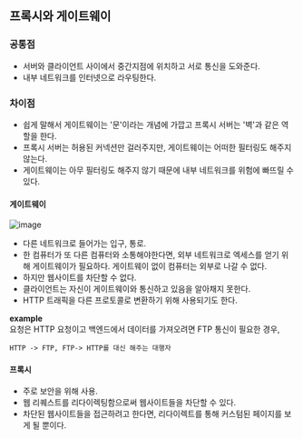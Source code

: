 ## 프록시와 게이트웨이

### 공통점 
- 서버와 클라이언트 사이에서 중간지점에 위치하고 서로 통신을 도와준다. 
- 내부 네트워크를 인터넷으로 라우팅한다. 

### 차이점 
- 쉽게 말해서 게이트웨이는 '문'이라는 개념에 가깝고 프록시 서버는 '벽'과 같은 역할을 한다. 
- 프록시 서버는 허용된 커넥션만 걸러주지만, 게이트웨이는 어떠한 필터링도 해주지 않는다. 
- 게이트웨이는 아무 필터링도 해주지 않기 때문에 내부 네트워크를 위험에 빠뜨릴 수 있다. 

#### 게이트웨이 
![image](https://user-images.githubusercontent.com/63579113/167467608-59a47281-99d1-4a22-9e8a-45d2fd5fb28b.png)
- 다른 네트워크로 들어가는 입구, 통로.
- 한 컴퓨터가 또 다른 컴퓨터와 소통해야한다면, 외부 네트워크로 엑세스를 얻기 위해 게이트웨이가 필요하다.
  게이트웨이 없이 컴퓨터는 외부로 나갈 수 없다. 
- 하지만 웹사이트를 차단할 수 없다.
- 클라이언트는 자신이 게이트웨이와 통신하고 있음을 알아채지 못한다. 
- HTTP 트래픽을 다른 프로토콜로 변환하기 위해 사용되기도 한다. 

**example**  
요청은 HTTP 요청이고 백엔드에서 데이터를 가져오려면 FTP 통신이 필요한 경우, 
```
HTTP -> FTP, FTP-> HTTP를 대신 해주는 대행자 
```

#### 프록시 
- 주로 보안을 위해 사용. 
- 웹 리퀘스트를 리다이렉팅함으로써 웹사이트들을 차단할 수 있다. 
- 차단된 웹사이트들을 접근하려고 한다면, 리다이렉트를 통해 커스텀된 페이지를 보게 될 뿐이다.
